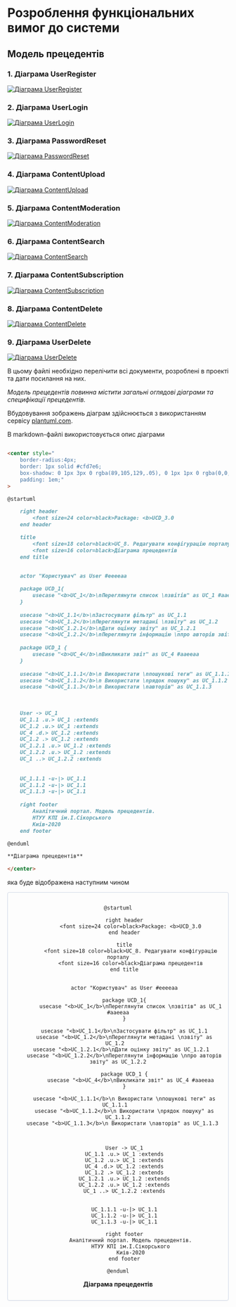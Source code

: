 # Розроблення функціональних вимог до системи

## Модель прецедентів

### 1. Діаграма UserRegister
[![Діаграма UserRegister](https://img.plantuml.biz/plantuml/svg/ZPFDIiD04CVlWRp3q8jwQ1z0Igb81QzARmK9oIg1D9LD8lNM3z1R2r8g258V8KWhiJNr5MRVoDbDqoQjHNFPPMV-l_bCrVCDxWTD1-eUunVinlPyndLDrmpJRt705roA3aQYAtgYZ-yOYaSmFEKjlGAFcOR7e7vwbOf1VUHJo28RBhxXJ8mKg4EO1p4MGy3vBX_3GWvyoLohrZHiPmt6LmnnIe0kBaZHmmZeeY20ts9CjXwnPaIUuWVECCPO3FFKqvPxRVCcvRUcJhQKaIBJTJllGHvrud1cMFUrDbNg9QZVsaO7vG8gxLZqnQZX7ieMvUIrjibkVRlb7kLZdBjtXcEdVLWrORPg7vsKQemHVWAJ7aJE2lP1pyZ6B83Do722I_mYq8BG8SZyAUqaXceYKEV9GaN5iZGAb4oO6vAV07FXT4tM24LUh6It97qEakVDDCYGsQLKbjs1OoYNRTTq0ejLAiezCylITY3bpje-0QIthXq0Fb61Sro80IrRBCPKffmrrPICzrb1yrCjfPdkuUwCw1-2VFl_4kXQbMxqg_u0)](https://editor.plantuml.com/uml/ZPFDIiD04CVlWRp3q8jwQ1z0Igb81QzARmK9oIg1D9LD8lNM3z1R2r8g258V8KWhiJNr5MRVoDbDqoQjHNFPPMV-l_bCrVCDxWTD1-eUunVinlPyndLDrmpJRt705roA3aQYAtgYZ-yOYaSmFEKjlGAFcOR7e7vwbOf1VUHJo28RBhxXJ8mKg4EO1p4MGy3vBX_3GWvyoLohrZHiPmt6LmnnIe0kBaZHmmZeeY20ts9CjXwnPaIUuWVECCPO3FFKqvPxRVCcvRUcJhQKaIBJTJllGHvrud1cMFUrDbNg9QZVsaO7vG8gxLZqnQZX7ieMvUIrjibkVRlb7kLZdBjtXcEdVLWrORPg7vsKQemHVWAJ7aJE2lP1pyZ6B83Do722I_mYq8BG8SZyAUqaXceYKEV9GaN5iZGAb4oO6vAV07FXT4tM24LUh6It97qEakVDDCYGsQLKbjs1OoYNRTTq0ejLAiezCylITY3bpje-0QIthXq0Fb61Sro80IrRBCPKffmrrPICzrb1yrCjfPdkuUwCw1-2VFl_4kXQbMxqg_u0)

### 2. Діаграма UserLogin
[![Діаграма UserLogin](https://img.plantuml.biz/plantuml/svg/XPFFIiD04CRlWRp3qejwg0UFKef550HFIZqL92Ih1EgcPZTIRzLIUnFrK44GNo6M5ekrzHLcNy4dSNRpnwnQxMdPVlFxljcPR73XX28wQP8wf-5kSEmpsx8jnnL1IE01vh834taXBsKNXX3BFd6ubYfLnAdhS4hgcuUwacG_r9HoNeF1dUp90Oo8x19vaV1W36-oMp8W1qxJznn1DqFgSGs19nXZWZ4CvK0dkOG9WJaymnI1htZ2FmYC88QP79YqFNeQKIxMjcjP9BX7tRkY4BpzwDngmkX731hwH-TfNHf3nKVpeOupIeCK8IPYXvsfNf964iHZtiLCHLxKGuCj5uef4xxJv5jjbxQ47x0LqwRcka74n7x4MrdI6oJ6EAmPDWalo4GRjD0soW7cw52eeyoZtYA-4lYk7qJSV0c4lSWEdgOGguc-OrUgePXWBxtaJT7cgrmlGaq8Uj8IXfbjgJqXvR1SpTS8xxA5AaV9lRaPP9rKAZvpcv57gzMYFCMOe_z5NX3a5ldKlybjQud07Kpm3QVoMlRr_FGQguyYbbSur7jDDQQ-ce6JQ0fAsmAVEurWpEu_iJ68FyMsjO4d_A1jwnC0)](https://editor.plantuml.com/uml/XPFFIiD04CRlWRp3qejwg0UFKef550HFIZqL92Ih1EgcPZTIRzLIUnFrK44GNo6M5ekrzHLcNy4dSNRpnwnQxMdPVlFxljcPR73XX28wQP8wf-5kSEmpsx8jnnL1IE01vh834taXBsKNXX3BFd6ubYfLnAdhS4hgcuUwacG_r9HoNeF1dUp90Oo8x19vaV1W36-oMp8W1qxJznn1DqFgSGs19nXZWZ4CvK0dkOG9WJaymnI1htZ2FmYC88QP79YqFNeQKIxMjcjP9BX7tRkY4BpzwDngmkX731hwH-TfNHf3nKVpeOupIeCK8IPYXvsfNf964iHZtiLCHLxKGuCj5uef4xxJv5jjbxQ47x0LqwRcka74n7x4MrdI6oJ6EAmPDWalo4GRjD0soW7cw52eeyoZtYA-4lYk7qJSV0c4lSWEdgOGguc-OrUgePXWBxtaJT7cgrmlGaq8Uj8IXfbjgJqXvR1SpTS8xxA5AaV9lRaPP9rKAZvpcv57gzMYFCMOe_z5NX3a5ldKlybjQud07Kpm3QVoMlRr_FGQguyYbbSur7jDDQQ-ce6JQ0fAsmAVEurWpEu_iJ68FyMsjO4d_A1jwnC0)

### 3. Діаграма PasswordReset
[![Діаграма PasswordReset](https://img.plantuml.biz/plantuml/svg/dPFFIiD04CRlWRp3qejwg0yWfHIA1mzAQTLJGPPaXK1CD9lqpwsjO174GWyf2E8hrDfgRMtx2hDlv6msQHiH3-QKpCxyPhvl9mNkKyyFhcnIefpNNSyiCyvyNTCrQlYkH-09bg85Kz4M7N4B8nYABg6Sd77coQo0CuDoHiwA5r4bKGzcP5B4gWDz4S8O5h14oXmc-BOGFG8hHBOmE1UzJ8fNOOvPT4sMyE0PXZ0MeMXZ-L1qO4fWXeLZP4WqHaOmGTOOtXDycdZEFEkogPWHyINAdy08gLBaFvWLMcCdh5wgcp5p0AynzKtnbE8fV6vhVKXJZfmQjIqbDzQQJBLGfT5KLMStpeoaM0RrBTUHLOSDWrtBZxqq-DHrZwdJN5_AHZBAlOyaBGdE4y8NTkiG-42JLz8A38smNmmeivk0SP-d-kYQN0EIzRBvzG8aCLl5DfRZGR8ZsK0TRjtm0SdbBCUm0vFbyx-bRcp-aQfhEmJwQD8CPJoABbvHI717fj723iKTwXf4n6sJznEmQYEPhE7ZF77tRT_-pDMr0hxX7_GD)](https://editor.plantuml.com/uml/dPFFIiD04CRlWRp3qejwg0yWfHIA1mzAQTLJGPPaXK1CD9lqpwsjO174GWyf2E8hrDfgRMtx2hDlv6msQHiH3-QKpCxyPhvl9mNkKyyFhcnIefpNNSyiCyvyNTCrQlYkH-09bg85Kz4M7N4B8nYABg6Sd77coQo0CuDoHiwA5r4bKGzcP5B4gWDz4S8O5h14oXmc-BOGFG8hHBOmE1UzJ8fNOOvPT4sMyE0PXZ0MeMXZ-L1qO4fWXeLZP4WqHaOmGTOOtXDycdZEFEkogPWHyINAdy08gLBaFvWLMcCdh5wgcp5p0AynzKtnbE8fV6vhVKXJZfmQjIqbDzQQJBLGfT5KLMStpeoaM0RrBTUHLOSDWrtBZxqq-DHrZwdJN5_AHZBAlOyaBGdE4y8NTkiG-42JLz8A38smNmmeivk0SP-d-kYQN0EIzRBvzG8aCLl5DfRZGR8ZsK0TRjtm0SdbBCUm0vFbyx-bRcp-aQfhEmJwQD8CPJoABbvHI717fj723iKTwXf4n6sJznEmQYEPhE7ZF77tRT_-pDMr0hxX7_GD)

### 4. Діаграма ContentUpload
[![Діаграма ContentUpload](https://img.plantuml.biz/plantuml/svg/VPBDIiD0483lWRp3qejwgDwbb8Aq8EZDUYh8aYmII9EIRAH7cugzANXeGH1V8HIZ_OslCFj6pcoQsXGnXsN9pdppxSmsGia36NLTTkPxKdYotNDzRfk6QN1B-W63LyZKFSpKGCLg25D8r8ZnaBL34L1K50gBXuArpsxoL9P_658f8JiUJ20X0AnLZEidfB36_JE31MJwPqgh6bPAs6lkEZQNekMuGcFX7L9KIc6gnbejXXbJ3zfpXNxn2Muo-88LdTD90dDOxdERA1TS2iaBNNX1kvGkYZmafLhpGmkFoxddtXrPjRgoo7r3ds-omNMOCn0nWtd9hECT5gbucvOVTBbizYtHauxl7PLhNFd-1GzknRQTkdzhKa9wnaWMbbXYKPJHryGIn2woItJJeB6nQb2j_muCVsvdLutoarBFJrcjvdYM6zcYNlyhkjJ9lMZJE63OMB9SgYSrebuoDQ2fuNDAr2FEQAAXEpqzBiYRGiGKVNnBzaPWfpV_nvf60tVulatZ1m00)](https://editor.plantuml.com/uml/VPBDIiD0483lWRp3qejwgDwbb8Aq8EZDUYh8aYmII9EIRAH7cugzANXeGH1V8HIZ_OslCFj6pcoQsXGnXsN9pdppxSmsGia36NLTTkPxKdYotNDzRfk6QN1B-W63LyZKFSpKGCLg25D8r8ZnaBL34L1K50gBXuArpsxoL9P_658f8JiUJ20X0AnLZEidfB36_JE31MJwPqgh6bPAs6lkEZQNekMuGcFX7L9KIc6gnbejXXbJ3zfpXNxn2Muo-88LdTD90dDOxdERA1TS2iaBNNX1kvGkYZmafLhpGmkFoxddtXrPjRgoo7r3ds-omNMOCn0nWtd9hECT5gbucvOVTBbizYtHauxl7PLhNFd-1GzknRQTkdzhKa9wnaWMbbXYKPJHryGIn2woItJJeB6nQb2j_muCVsvdLutoarBFJrcjvdYM6zcYNlyhkjJ9lMZJE63OMB9SgYSrebuoDQ2fuNDAr2FEQAAXEpqzBiYRGiGKVNnBzaPWfpV_nvf60tVulatZ1m00)

### 5. Діаграма ContentModeration
[![Діаграма ContentModeration](https://img.plantuml.biz/plantuml/svg/XPFDIiD058NtWRp3q8swI1z0IcafBYjkT5MGa4OCn8pa1zfTjQ2kL4JgHd3hCfOMQslhAznv8yzC4kr4qK2IIRZvxZtdJ1fHR8TnSkAp5WzYDuZRlEk6Tkpnm3HCmtPY7Z9wf1LDQ2e6b8fpMea1ioEML_9G5YQHwzYHo_PRXzy4fWwKLdx0Eu46lH0ZSSDeZbTBT9ZAgnXMD6upiFq-biKXkNHBIqff8KRqAeOqLlFDIY0TiyjZxwZVJE9ZA2imJwWV0pB1_Prc6IJ5AwMMKXsnnttFwHzutCza5WWn44Dn9PkYBUHyW8RH90qJpJh1PkdBdPxZdih5bjwWRQFCuqcqBlMPvch21MXZd6-Pp0cmN_MvpnhNDBwIKZ0hjEfwJgQXnrPKv8vlirhD2nm_wRhrkkHjCBfJaXRYMbn2wuY9C-aQ8iYoV538iazLAoctbcotXvcx4lsBz7-_KUFSgxqamvUM5EuWkHNDaGCMoFC5rk4vsoSgev5ggUs8gkN_tKyt4tRcywrJv5GDrEE_CerF)](https://editor.plantuml.com/uml/XPFDIiD058NtWRp3q8swI1z0IcafBYjkT5MGa4OCn8pa1zfTjQ2kL4JgHd3hCfOMQslhAznv8yzC4kr4qK2IIRZvxZtdJ1fHR8TnSkAp5WzYDuZRlEk6Tkpnm3HCmtPY7Z9wf1LDQ2e6b8fpMea1ioEML_9G5YQHwzYHo_PRXzy4fWwKLdx0Eu46lH0ZSSDeZbTBT9ZAgnXMD6upiFq-biKXkNHBIqff8KRqAeOqLlFDIY0TiyjZxwZVJE9ZA2imJwWV0pB1_Prc6IJ5AwMMKXsnnttFwHzutCza5WWn44Dn9PkYBUHyW8RH90qJpJh1PkdBdPxZdih5bjwWRQFCuqcqBlMPvch21MXZd6-Pp0cmN_MvpnhNDBwIKZ0hjEfwJgQXnrPKv8vlirhD2nm_wRhrkkHjCBfJaXRYMbn2wuY9C-aQ8iYoV538iazLAoctbcotXvcx4lsBz7-_KUFSgxqamvUM5EuWkHNDaGCMoFC5rk4vsoSgev5ggUs8gkN_tKyt4tRcywrJv5GDrEE_CerF)

### 6. Діаграма ContentSearch
[![Діаграма ContentSearch](https://img.plantuml.biz/plantuml/svg/XPFVIW915CRl5_OT1c-g2tk0497Ie9kWnAw4cDQ119kDsTcmkrJ8BY8emY28w0t4MloN-WfdtgWpiwisKUd5ghFd--rtpdSs5qWgP7XM8pi-bupB8gF2EtKTrw6Uz0M1PvYgAnYeXcgg5lIWgzg41gGKCA6hme1vD62aj7CSIqdomPgKnInpU4NM3L9614OmXObgGgIlgfMoI4UqLgrGoGv29YuD2QKHseYWfph6JXC61FhGXPd-OyiBTUQ5aYL-ZFm11l4ZqR-HpkPMR6dH5_AG1M5D1aaFyAO7i6XUYusHFXwCrIqUc4CRiySlT0kn_nZpWfgHcIL-esA2ZeRVMYZpzKGL-pRQGjrZvxBgymsRl-ylJSxvE9WsTlWEKuBmIAEnMnZ2XnuoJF412zck7_BAN_3yTa48Z7wPemuEFj7m65le4hY7HwJbgQGdgC6KEVCqo2AwZjuHaXRfx78xy72nAEamlcEdlKKocIhtQc65PRE_bTlfhYot4_rHxZfh9DcDiRh3-KrKXwY6pWFZxQfh7EgJeLg9RYxWInEiZgjUIJnO-QoijWR-VxNhvF0Nlg-kymK0)](https://editor.plantuml.com/uml/XPFVIW915CRl5_OT1c-g2tk0497Ie9kWnAw4cDQ119kDsTcmkrJ8BY8emY28w0t4MloN-WfdtgWpiwisKUd5ghFd--rtpdSs5qWgP7XM8pi-bupB8gF2EtKTrw6Uz0M1PvYgAnYeXcgg5lIWgzg41gGKCA6hme1vD62aj7CSIqdomPgKnInpU4NM3L9614OmXObgGgIlgfMoI4UqLgrGoGv29YuD2QKHseYWfph6JXC61FhGXPd-OyiBTUQ5aYL-ZFm11l4ZqR-HpkPMR6dH5_AG1M5D1aaFyAO7i6XUYusHFXwCrIqUc4CRiySlT0kn_nZpWfgHcIL-esA2ZeRVMYZpzKGL-pRQGjrZvxBgymsRl-ylJSxvE9WsTlWEKuBmIAEnMnZ2XnuoJF412zck7_BAN_3yTa48Z7wPemuEFj7m65le4hY7HwJbgQGdgC6KEVCqo2AwZjuHaXRfx78xy72nAEamlcEdlKKocIhtQc65PRE_bTlfhYot4_rHxZfh9DcDiRh3-KrKXwY6pWFZxQfh7EgJeLg9RYxWInEiZgjUIJnO-QoijWR-VxNhvF0Nlg-kymK0)

### 7. Діаграма ContentSubscription
[![Діаграма ContentSubscription](https://img.plantuml.biz/plantuml/svg/ZPH1Qi9068NtWTnXSDDsOGzGH1JRheNYJYXZCj3G64ic4Rkp2dLJIYd5Gg7r2YeLWjPuXNzkr7zYZ9bWhLc4aCpxykQzFobnZxgUtxH9fULupF6k_0OtNElEirgEhkaQDRoMI-03Gj65G3o8dkZ35CPYG2WdDSvSkShdpA2SaLhbEWOq68aEN9JRWQuxC193-8QLXC8SnWIMyZI749QY1pDvpYdaoWqpRijjQja96KOmGrypc8fXvAy70K5g61jT8MKONJ_jOA4XGlvXhT8kHL-bLDsMmJYlqlicxczD-O89gaEOR0WXgXSOM2-hBXkUrQOUYsr4wXTy2QhGmphb0pmmjsbnZfcU9vHFtCKFgj-ajWjZcDQTuzH2vbZClEWOBEhYH0NM72epfWsRAK0bLGYH6FUQ4lp5Z1Ewn6NCJE8EqMI0sKJj9p518Csc1GfLr-JGaRoRBohZXlVJmvVtryypGtD62WNBCMpVPCNYFibsDlPAOXUPGJZaBPdsCn9TEoBmYkdCOI6UnK3ECS7wWwY0iNZ46NsFo6h_fnjyvZEKUDR1jipOaDhomJAro4IsO_zRcQwLy0h_CRhs2m00)](https://editor.plantuml.com/uml/ZPH1Qi9068NtWTnXSDDsOGzGH1JRheNYJYXZCj3G64ic4Rkp2dLJIYd5Gg7r2YeLWjPuXNzkr7zYZ9bWhLc4aCpxykQzFobnZxgUtxH9fULupF6k_0OtNElEirgEhkaQDRoMI-03Gj65G3o8dkZ35CPYG2WdDSvSkShdpA2SaLhbEWOq68aEN9JRWQuxC193-8QLXC8SnWIMyZI749QY1pDvpYdaoWqpRijjQja96KOmGrypc8fXvAy70K5g61jT8MKONJ_jOA4XGlvXhT8kHL-bLDsMmJYlqlicxczD-O89gaEOR0WXgXSOM2-hBXkUrQOUYsr4wXTy2QhGmphb0pmmjsbnZfcU9vHFtCKFgj-ajWjZcDQTuzH2vbZClEWOBEhYH0NM72epfWsRAK0bLGYH6FUQ4lp5Z1Ewn6NCJE8EqMI0sKJj9p518Csc1GfLr-JGaRoRBohZXlVJmvVtryypGtD62WNBCMpVPCNYFibsDlPAOXUPGJZaBPdsCn9TEoBmYkdCOI6UnK3ECS7wWwY0iNZ46NsFo6h_fnjyvZEKUDR1jipOaDhomJAro4IsO_zRcQwLy0h_CRhs2m00)

### 8. Діаграма ContentDelete
[![Діаграма ContentDelete](https://img.plantuml.biz/plantuml/svg/ZPB1Ji9048RlJVeE6oxg0H_044A2UlH0met4DEsOD85TizqQZeA9t3JnW0a7VGKae0XINs7sZPnj2tIh1tkQtSx_pR__RYDIdbHnhykQWYlWwXIweC1rNCVpbP0C9vZeMrpgWHxgEvpXL8-O5x5s1D9qnH7uNWIitRpCf3d7z5GiPeVZ4ovnZbDSum8tkD6F35UOK34q6sP0nIAI_YgKlKoV4l5LZt5E_JDSaAqv6HlYaj6oHBP1BUY96sY1BsJ0Cj3UIuxueCMtEQWjlH3gNCISPEPBfPEYPqRp5aQz8Vqd8Os1fCCFyyDlzMTz7wvLAFXHsLgaPEWh27Ry5tp3B-AyxrZxffngqLp7t0QhochzrptGl_BDLEEipqxtXDLg8VUxSG3r-b-gd6v7MLOLVLXyu_A0fQclSAqVz8Z26pCzCF7JmvhgUptMp-dWGkJ7MxEs6JCM-bG6kTT2Yl-Ik4w3AdhthlC3)](https://editor.plantuml.com/uml/ZPB1Ji9048RlJVeE6oxg0H_044A2UlH0met4DEsOD85TizqQZeA9t3JnW0a7VGKae0XINs7sZPnj2tIh1tkQtSx_pR__RYDIdbHnhykQWYlWwXIweC1rNCVpbP0C9vZeMrpgWHxgEvpXL8-O5x5s1D9qnH7uNWIitRpCf3d7z5GiPeVZ4ovnZbDSum8tkD6F35UOK34q6sP0nIAI_YgKlKoV4l5LZt5E_JDSaAqv6HlYaj6oHBP1BUY96sY1BsJ0Cj3UIuxueCMtEQWjlH3gNCISPEPBfPEYPqRp5aQz8Vqd8Os1fCCFyyDlzMTz7wvLAFXHsLgaPEWh27Ry5tp3B-AyxrZxffngqLp7t0QhochzrptGl_BDLEEipqxtXDLg8VUxSG3r-b-gd6v7MLOLVLXyu_A0fQclSAqVz8Z26pCzCF7JmvhgUptMp-dWGkJ7MxEs6JCM-bG6kTT2Yl-Ik4w3AdhthlC3)

### 9. Діаграма UserDelete
[![Діаграма UserDelete](https://img.plantuml.biz/plantuml/svg/ZLFDIiD06Bm7yWvBB-gXFe2KKcpgiKYXjuB4zCC6sqGs6-dHLj2RefGAWlWAeHXCMrjVuTityjlqBsiLFUqkEpFVCBDR2eJDHTXfite0t88s230Dqx0TuNE6ppYNLvZ8dkpBQnnX96-P7QHOXGe3SEm0MBryig2g2yOK9BVHQtZuY0c-OOHJZ766CtdFSB8jZL5Eqootm3a_1jvXIqrynPX8COxaC2NtCM7uITj8AUZi6dJyIx1iOQ_O6nTBfZhCvF1VPgf-pJrhYO2jpRoGaG-23jOM6jwkiki6WUjx5dWkD2jT1ou47VTqEHLFrHT7VkWr5t8_PKrXnGpVQObmJ7PLUWcEQKwM_ziCwx32kSyPo-Gt9yi99J31YE433aXAHNHAb1IiQPb6McYUvujwntIXLRv2P1exO8M2wpdji0d5uXO-NE0p7Nt3cyOEImkRu5JUKHsg9zbJpL4waRoX5_2Koch5xA-KCyEKCdG5UCsb4ItxVp6q9Fzcc4Q9TlIhJECB)](https://editor.plantuml.com/uml/ZLFDIiD06Bm7yWvBB-gXFe2KKcpgiKYXjuB4zCC6sqGs6-dHLj2RefGAWlWAeHXCMrjVuTityjlqBsiLFUqkEpFVCBDR2eJDHTXfite0t88s230Dqx0TuNE6ppYNLvZ8dkpBQnnX96-P7QHOXGe3SEm0MBryig2g2yOK9BVHQtZuY0c-OOHJZ766CtdFSB8jZL5Eqootm3a_1jvXIqrynPX8COxaC2NtCM7uITj8AUZi6dJyIx1iOQ_O6nTBfZhCvF1VPgf-pJrhYO2jpRoGaG-23jOM6jwkiki6WUjx5dWkD2jT1ou47VTqEHLFrHT7VkWr5t8_PKrXnGpVQObmJ7PLUWcEQKwM_ziCwx32kSyPo-Gt9yi99J31YE433aXAHNHAb1IiQPb6McYUvujwntIXLRv2P1exO8M2wpdji0d5uXO-NE0p7Nt3cyOEImkRu5JUKHsg9zbJpL4waRoX5_2Koch5xA-KCyEKCdG5UCsb4ItxVp6q9Fzcc4Q9TlIhJECB)

В цьому файлі необхідно перелічити всі документи, розроблені в проекті та дати посилання на них.

*Модель прецедентів повинна містити загальні оглядові діаграми та специфікації прецедентів.*



Вбудовування зображень діаграм здійснюється з використанням сервісу [plantuml.com](https://plantuml.com/). 

В markdown-файлі використовується опис діаграми

```md

<center style="
    border-radius:4px;
    border: 1px solid #cfd7e6;
    box-shadow: 0 1px 3px 0 rgba(89,105,129,.05), 0 1px 1px 0 rgba(0,0,0,.025);
    padding: 1em;"
>

@startuml

    right header
        <font size=24 color=black>Package: <b>UCD_3.0
    end header

    title
        <font size=18 color=black>UC_8. Редагувати конфігурацію порталу
        <font size=16 color=black>Діаграма прецедентів
    end title


    actor "Користувач" as User #eeeeaa
    
    package UCD_1{
        usecase "<b>UC_1</b>\nПереглянути список \nзвітів" as UC_1 #aaeeaa
    }
    
    usecase "<b>UC_1.1</b>\nЗастосувати фільтр" as UC_1.1
    usecase "<b>UC_1.2</b>\nПереглянути метадані \nзвіту" as UC_1.2  
    usecase "<b>UC_1.2.1</b>\nДати оцінку звіту" as UC_1.2.1  
    usecase "<b>UC_1.2.2</b>\nПереглянути інформацію \nпро авторів звіту" as UC_1.2.2
    
    package UCD_1 {
        usecase "<b>UC_4</b>\nВикликати звіт" as UC_4 #aaeeaa
    }
    
    usecase "<b>UC_1.1.1</b>\n Використати \nпошукові теги" as UC_1.1.1  
    usecase "<b>UC_1.1.2</b>\n Використати \nрядок пошуку" as UC_1.1.2
    usecase "<b>UC_1.1.3</b>\n Використати \nавторів" as UC_1.1.3  
    
    
    
    User -> UC_1
    UC_1.1 .u.> UC_1 :extends
    UC_1.2 .u.> UC_1 :extends
    UC_4 .d.> UC_1.2 :extends
    UC_1.2 .> UC_1.2 :extends
    UC_1.2.1 .u.> UC_1.2 :extends
    UC_1.2.2 .u.> UC_1.2 :extends
    UC_1 ..> UC_1.2.2 :extends
    
    
    UC_1.1.1 -u-|> UC_1.1
    UC_1.1.2 -u-|> UC_1.1
    UC_1.1.3 -u-|> UC_1.1
    
    right footer
        Аналітичний портал. Модель прецедентів.
        НТУУ КПІ ім.І.Сікорського
        Киів-2020
    end footer

@enduml

**Діаграма прецедентів**

</center>
```

яка буде відображена наступним чином

<center style="
    border-radius:4px;
    border: 1px solid #cfd7e6;
    box-shadow: 0 1px 3px 0 rgba(89,105,129,.05), 0 1px 1px 0 rgba(0,0,0,.025);
    padding: 1em;"
    >

```plantuml
@startuml

    right header
        <font size=24 color=black>Package: <b>UCD_3.0
    end header

    title
        <font size=18 color=black>UC_8. Редагувати конфігурацію порталу
        <font size=16 color=black>Діаграма прецедентів
    end title


    actor "Користувач" as User #eeeeaa
    
    package UCD_1{
        usecase "<b>UC_1</b>\nПереглянути список \nзвітів" as UC_1 #aaeeaa
    }
    
    usecase "<b>UC_1.1</b>\nЗастосувати фільтр" as UC_1.1
    usecase "<b>UC_1.2</b>\nПереглянути метадані \nзвіту" as UC_1.2  
    usecase "<b>UC_1.2.1</b>\nДати оцінку звіту" as UC_1.2.1  
    usecase "<b>UC_1.2.2</b>\nПереглянути інформацію \nпро авторів звіту" as UC_1.2.2
    
    package UCD_1 {
        usecase "<b>UC_4</b>\nВикликати звіт" as UC_4 #aaeeaa
    }
    
    usecase "<b>UC_1.1.1</b>\n Використати \nпошукові теги" as UC_1.1.1  
    usecase "<b>UC_1.1.2</b>\n Використати \nрядок пошуку" as UC_1.1.2
    usecase "<b>UC_1.1.3</b>\n Використати \nавторів" as UC_1.1.3  
    
    
    
    User -> UC_1
    UC_1.1 .u.> UC_1 :extends
    UC_1.2 .u.> UC_1 :extends
    UC_4 .d.> UC_1.2 :extends
    UC_1.2 .> UC_1.2 :extends
    UC_1.2.1 .u.> UC_1.2 :extends
    UC_1.2.2 .u.> UC_1.2 :extends
    UC_1 ..> UC_1.2.2 :extends
    
    
    UC_1.1.1 -u-|> UC_1.1
    UC_1.1.2 -u-|> UC_1.1
    UC_1.1.3 -u-|> UC_1.1
    
    right footer
        Аналітичний портал. Модель прецедентів.
        НТУУ КПІ ім.І.Сікорського
        Киів-2020
    end footer

@enduml
```


**Діаграма прецедентів**

</center>

